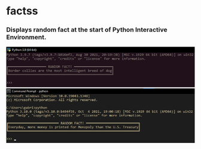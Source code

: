 # factss
### Displays random fact at the start of Python Interactive Environment.

![Sample Image 1](./misc/sample1.png "Sample Image 1")
![Sample Image 2](./misc/sample2.png "Sample Image 2")
